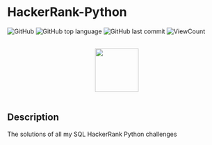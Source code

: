 # HackerRank-Python

![GitHub](https://img.shields.io/github/license/Thomas-George-T/HackerRank-Python-Challenges-Solutions?style=flat)
![GitHub top language](https://img.shields.io/github/languages/top/Thomas-George-T/HackerRank-Python-Challenges-Solutions?style=flat)
![GitHub last commit](https://img.shields.io/github/last-commit/Thomas-George-T/HackerRank-Python-Challenges-Solutions?style=flat)
![ViewCount](https://views.whatilearened.today/views/github/Thomas-George-T/HackerRank-Python-Challenges-Solutions.svg?cache=remove)

<p align="center">  
	<br>
	<a href="https://www.hackerrank.com/Thomas_George_T">
        <img height=100 src="https://hrcdn.net/community-frontend/assets/brand/logo-new-white-green-a5cb16e0ae.svg"> 
    </a>
    <br>
    <br>
</p>

## Description
The solutions of all my SQL HackerRank Python challenges
